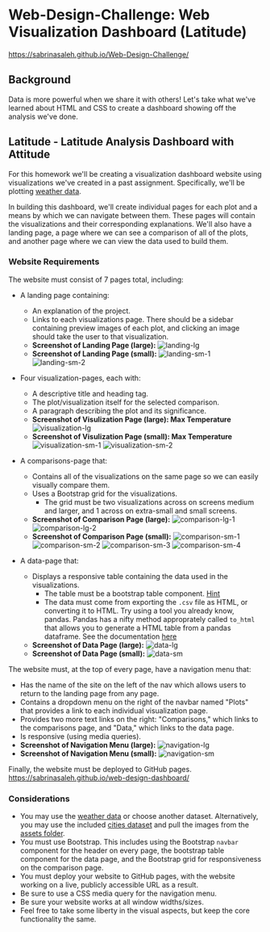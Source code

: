# Web-Design-Challenge: Web Visualization Dashboard (Latitude)
https://sabrinasaleh.github.io/Web-Design-Challenge/

## Background

Data is more powerful when we share it with others! Let's take what we've learned about HTML and CSS to create a dashboard showing off the analysis we've done.

## Latitude - Latitude Analysis Dashboard with Attitude

For this homework we'll be creating a visualization dashboard website using visualizations we've created in a past assignment. Specifically, we'll be plotting [weather data](Resources/cities.csv).

In building this dashboard, we'll create individual pages for each plot and a means by which we can navigate between them. These pages will contain the visualizations and their corresponding explanations. We'll also have a landing page, a page where we can see a comparison of all of the plots, and another page where we can view the data used to build them.

### Website Requirements

The website must consist of 7 pages total, including:

* A landing page containing:
  * An explanation of the project.
  * Links to each visualizations page. There should be a sidebar containing preview images of each plot, and clicking an image should take the user to that visualization.
  * **Screenshot of Landing Page (large):** 
  ![landing-lg](ScreenShots/landing_lg.PNG)
  * **Screenshot of Landing Page (small):** 
  ![landing-sm-1](ScreenShots/landing_sm_1.PNG)
  ![landing-sm-2](ScreenShots/landing_sm_2.PNG)
  
* Four visualization-pages, each with:
  * A descriptive title and heading tag.
  * The plot/visualization itself for the selected comparison.
  * A paragraph describing the plot and its significance.
  * **Screenshot of Visulization Page (large): Max Temperature** 
  ![visualization-lg](ScreenShots/visualization_lg.PNG)
  * **Screenshot of Visulization Page (small): Max Temperature** 
  ![visualization-sm-1](ScreenShots/visualization_sm_1.PNG)
  ![visualization-sm-2](ScreenShots/visualization_sm_2.PNG)
  
* A comparisons-page that:
  * Contains all of the visualizations on the same page so we can easily visually compare them.
  * Uses a Bootstrap grid for the visualizations.
      * The grid must be two visualizations across on screens medium and larger, and 1 across on extra-small and small screens.
  * **Screenshot of Comparison Page (large):** 
  ![comparison-lg-1](ScreenShots/comparison_lg_1.PNG)
  ![comparison-lg-2](ScreenShots/comparison_lg_2.PNG)
  * **Screenshot of Comparison Page (small):** 
  ![comparison-sm-1](ScreenShots/comparison_sm_1.PNG)
  ![comparison-sm-2](ScreenShots/comparison_sm_2.PNG)
  ![comparison-sm-3](ScreenShots/comparison_sm_3.PNG)
  ![comparison-sm-4](ScreenShots/comparison_sm_4.PNG)
  
* A data-page that:
  * Displays a responsive table containing the data used in the visualizations.
    * The table must be a bootstrap table component. [Hint](https://getbootstrap.com/docs/4.3/content/tables/#responsive-tables)
    * The data must come from exporting the `.csv` file as HTML, or converting it to HTML. Try using a tool you already know, pandas. Pandas has a nifty method approprately called `to_html` that allows you to generate a HTML table from a pandas dataframe. See the documentation [here](https://pandas.pydata.org/pandas-docs/version/0.17.0/generated/pandas.DataFrame.to_html.html)
   * **Screenshot of Data Page (large):** 
  ![data-lg](ScreenShots/data_lg.PNG)
  * **Screenshot of Data Page (small):** 
  ![data-sm](ScreenShots/data_sm.PNG)
  
The website must, at the top of every page, have a navigation menu that:

* Has the name of the site on the left of the nav which allows users to return to the landing page from any page.
* Contains a dropdown menu on the right of the navbar named "Plots" that provides a link to each individual visualization page.
* Provides two more text links on the right: "Comparisons," which links to the comparisons page, and "Data," which links to the data page.
* Is responsive (using media queries).
* **Screenshot of Navigation Menu (large):** 
  ![navigation-lg](ScreenShots/navigation_lg.PNG)
* **Screenshot of Navigation Menu (small):** 
  ![navigation-sm](ScreenShots/navigation_sm.PNG)
  
Finally, the website must be deployed to GitHub pages.
https://sabrinasaleh.github.io/web-design-dashboard/

### Considerations

* You may use the [weather data](Resources/cities.csv) or choose another dataset. Alternatively, you may use the included [cities dataset](Resources/cities.csv) and pull the images from the [assets folder](Resources/assets).
* You must use Bootstrap. This includes using the Bootstrap `navbar` component for the header on every page, the bootstrap table component for the data page, and the Bootstrap grid for responsiveness on the comparison page.
* You must deploy your website to GitHub pages, with the website working on a live, publicly accessible URL as a result.
* Be sure to use a CSS media query for the navigation menu.
* Be sure your website works at all window widths/sizes.
* Feel free to take some liberty in the visual aspects, but keep the core functionality the same.
